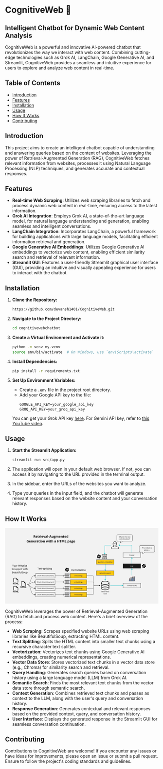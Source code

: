 #  CognitiveWeb 🤖
##    Intelligent Chatbot for Dynamic Web Content Analysis 

CognitiveWeb is a powerful and innovative AI-powered chatbot that revolutionizes the way we interact with web content. Combining cutting-edge technologies such as Grok AI, LangChain, Google Generative AI, and Streamlit, CognitiveWeb provides a seamless and intuitive experience for users to explore and analyze web content in real-time.

## Table of Contents
- [Introduction](#introduction)
- [Features](#features)
- [Installation](#installation)
- [Usage](#usage)
- [How It Works](#how-it-works)
- [Contributing](#contributing)

## Introduction

This project aims to create an intelligent chatbot capable of understanding and answering queries based on the content of websites. Leveraging the power of Retrieval-Augmented Generation (RAG), CognitiveWeb fetches relevant information from websites, processes it using Natural Language Processing (NLP) techniques, and generates accurate and contextual responses.

## Features

- **Real-time Web Scraping**: Utilizes web scraping libraries to fetch and process dynamic web content in real-time, ensuring access to the latest information.
- **Grok AI Integration**: Employs Grok AI, a state-of-the-art language model, for natural language understanding and generation, enabling seamless and intelligent conversations.
- **LangChain Integration**: Incorporates LangChain, a powerful framework for building applications with large language models, facilitating efficient information retrieval and generation.
- **Google Generative AI Embeddings**: Utilizes Google Generative AI embeddings to vectorize web content, enabling efficient similarity search and retrieval of relevant information.
- **Streamlit GUI**: Features a user-friendly Streamlit graphical user interface (GUI), providing an intuitive and visually appealing experience for users to interact with the chatbot.

## Installation

1. **Clone the Repository:**
    ```bash
   https://github.com/devansh1401/CognitiveWeb.git
    ```

2. **Navigate to the Project Directory:**
    ```bash
    cd cognitivewebchatbot
    ```

3. **Create a Virtual Environment and Activate it:**
    ```bash
    python -m venv my-venv
    source env/bin/activate  # On Windows, use `env\Scripts\activate`
    ```

4. **Install Dependencies:**
    ```bash
    pip install -r requirements.txt
    ```

5. **Set Up Environment Variables:**
    - Create a `.env` file in the project root directory.
    - Add your Google API key to the file:
        ```
        GOOGLE_API_KEY=your_google_api_key
        GROQ_API_KEY=your_groq_api_key
        ```

    You can get your Grok API key [here](https://wow.groq.com/).
    For Gemini API key, refer to [this YouTube video](https://youtu.be/a_vuUufkCy4?si=EvX9I9eoUBDnf3df).

## Usage

1. **Start the Streamlit Application:**
    ```bash
    streamlit run src/app.py
    ```

2. The application will open in your default web browser. If not, you can access it by navigating to the URL provided in the terminal output.
3. In the sidebar, enter the URLs of the websites you want to analyze.
4. Type your queries in the input field, and the chatbot will generate relevant responses based on the website content and your conversation history.

## How It Works
![CognitiveWeb Architecture](resources/architecture.jpg)

CognitiveWeb leverages the power of Retrieval-Augmented Generation (RAG) to fetch and process web content. Here's a brief overview of the process:
- **Web Scraping**: Scrapes specified website URLs using web scraping libraries like BeautifulSoup, extracting HTML content.
- **Text Splitting**: Splits the HTML content into smaller text chunks using a recursive character text splitter.
- **Vectorization**: Vectorizes text chunks using Google Generative AI embeddings, creating numerical representations.
- **Vector Data Store**: Stores vectorized text chunks in a vector data store (e.g., Chroma) for similarity search and retrieval.
- **Query Handling**: Generates search queries based on conversation history using a large language model (LLM) from Grok AI.
- **Semantic Search**: Finds the most relevant text chunks from the vector data store through semantic search.
- **Context Generation**: Combines retrieved text chunks and passes as context to the LLM, along with the user's query and conversation history.
- **Response Generation**: Generates contextual and relevant responses based on the provided context, query, and conversation history.
- **User Interface**: Displays the generated response in the Streamlit GUI for seamless conversation continuation.

## Contributing

Contributions to CognitiveWeb are welcome! If you encounter any issues or have ideas for improvements, please open an issue or submit a pull request. Ensure to follow the project's coding standards and guidelines.


